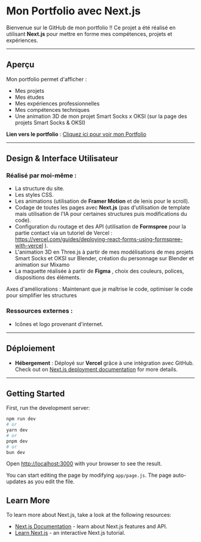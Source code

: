 # Mon Portfolio avec Next.js

Bienvenue sur le GitHub de mon portfolio !! Ce projet a été réalisé en utilisant **Next.js** pour mettre en forme mes compétences, projets et expériences.

---

## Aperçu

Mon portfolio permet d'afficher :

- Mes projets
- Mes études
- Mes expériences professionnelles
- Mes compétences techniques
- Une animation 3D de mon projet Smart Socks x OKSI (sur la page des projets Smart Socks & OKSI)

**Lien vers le portfolio** : [Cliquez ici pour voir mon Portfolio](https://portfolio-ines-beaunoir.vercel.app)

---

## Design & Interface Utilisateur

### Réalisé par moi-même :
- La structure du site.
- Les styles CSS.
- Les animations (utilisation de **Framer Motion** et de lenis pour le scroll).
- Codage de toutes les pages avec **Next.js** (pas d'utilisation de template mais utilisation de l'IA pour certaines structures puis modifications du code).
- Configuration du routage et des API (utilisation de **Formspree** pour la partie contact via un tutoriel de Vercel : https://vercel.com/guides/deploying-react-forms-using-formspree-with-vercel ).
- L'animation 3D en Three.js à partir de mes modélisations de mes projets Smart Socks et OKSI sur Blender, création du personnage sur Blender et animation sur Mixamo
- La maquette réalisée à partir de **Figma** , choix des couleurs, polices, dispositions des éléments.

Axes d'améliorations : Maintenant que je maîtrise le code, optimiser le code pour simplifier les structures

### Ressources externes :
- Icônes et logo provenant d'internet.

---

## Déploiement

- **Hébergement** : Déployé sur **Vercel** grâce à une intégration avec GitHub.
  Check out on [Next.js deployment documentation](https://nextjs.org/docs/app/building-your-application/deploying) for more details.

---

## Getting Started

First, run the development server:

```bash
npm run dev
# or
yarn dev
# or
pnpm dev
# or
bun dev
```

Open [http://localhost:3000](http://localhost:3000) with your browser to see the result.

You can start editing the page by modifying `app/page.js`. The page auto-updates as you edit the file.

## Learn More

To learn more about Next.js, take a look at the following resources:

- [Next.js Documentation](https://nextjs.org/docs) - learn about Next.js features and API.
- [Learn Next.js](https://nextjs.org/learn) - an interactive Next.js tutorial.


